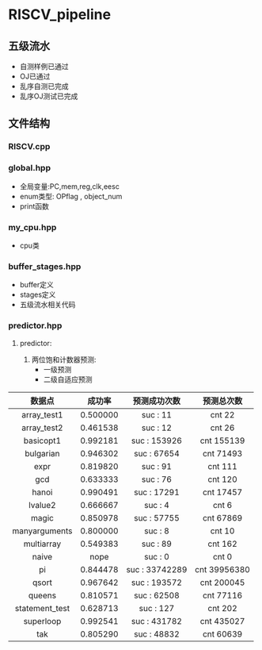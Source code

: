 # RISCV_pipeline

## 五级流水

- 自测样例已通过
- OJ已通过
- 乱序自测已完成
- 乱序OJ测试已完成

## 文件结构
### RISCV.cpp

### global.hpp 
- 全局变量:PC,mem,reg,clk,eesc
- enum类型: OPflag , object_num
- print函数 

### my_cpu.hpp
- cpu类

### buffer_stages.hpp
- buffer定义
- stages定义
- 五级流水相关代码

### predictor.hpp
1. predictor:

    1. 两位饱和计数器预测:
        - 一级预测
        - 二级自适应预测

| 数据点 | 成功率 | 预测成功次数 | 预测总次数 |
| :----: | :----: | :----: | :----: |
|array_test1|0.500000|suc : 11|cnt 22|
|array_test2|0.461538|suc : 12|cnt 26|
|basicopt1|0.992181|suc : 153926|cnt 155139|
|bulgarian|0.946302|suc : 67654|cnt 71493|
|expr|0.819820|suc : 91|cnt 111|
|gcd|0.633333|suc : 76|cnt 120|
|hanoi|0.990491|suc : 17291|cnt 17457|
|lvalue2|0.666667|suc : 4|cnt 6|
|magic|0.850978|suc : 57755|cnt 67869|
|manyarguments|0.800000|suc : 8|cnt 10|
|multiarray|0.549383|suc : 89|cnt 162|
|naive|nope|suc : 0|cnt 0|
|pi|0.844478|suc : 33742289|cnt 39956380|
|qsort|0.967642|suc : 193572|cnt 200045|
|queens|0.810571|suc : 62508|cnt 77116|
|statement_test|0.628713|suc : 127|cnt 202|
|superloop|0.992541|suc : 431782|cnt 435027|
|tak|0.805290|suc : 48832|cnt 60639|
